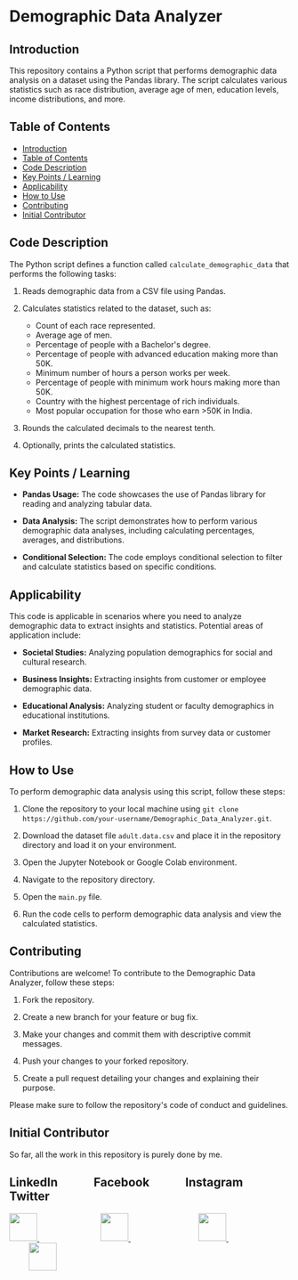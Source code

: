 
# Demographic Data Analyzer

## Introduction

This repository contains a Python script that performs demographic data analysis on a dataset using the Pandas library. The script calculates various statistics such as race distribution, average age of men, education levels, income distributions, and more.

## Table of Contents

- [Introduction](#introduction)
- [Table of Contents](#table-of-contents)
- [Code Description](#code-description)
- [Key Points / Learning](#key-points--learning)
- [Applicability](#applicability)
- [How to Use](#how-to-use)
- [Contributing](#contributing)
- [Initial Contributor](#initial-contributor)

## Code Description

The Python script defines a function called `calculate_demographic_data` that performs the following tasks:

1. Reads demographic data from a CSV file using Pandas.

2. Calculates statistics related to the dataset, such as:
   - Count of each race represented.
   - Average age of men.
   - Percentage of people with a Bachelor's degree.
   - Percentage of people with advanced education making more than 50K.
   - Minimum number of hours a person works per week.
   - Percentage of people with minimum work hours making more than 50K.
   - Country with the highest percentage of rich individuals.
   - Most popular occupation for those who earn >50K in India.

3. Rounds the calculated decimals to the nearest tenth.

4. Optionally, prints the calculated statistics.

## Key Points / Learning

- **Pandas Usage:** The code showcases the use of Pandas library for reading and analyzing tabular data.

- **Data Analysis:** The script demonstrates how to perform various demographic data analyses, including calculating percentages, averages, and distributions.

- **Conditional Selection:** The code employs conditional selection to filter and calculate statistics based on specific conditions.

## Applicability

This code is applicable in scenarios where you need to analyze demographic data to extract insights and statistics. Potential areas of application include:

- **Societal Studies:** Analyzing population demographics for social and cultural research.

- **Business Insights:** Extracting insights from customer or employee demographic data.

- **Educational Analysis:** Analyzing student or faculty demographics in educational institutions.

- **Market Research:** Extracting insights from survey data or customer profiles.

## How to Use

To perform demographic data analysis using this script, follow these steps:

1. Clone the repository to your local machine using `git clone https://github.com/your-username/Demographic_Data_Analyzer.git`.

2. Download the dataset file `adult.data.csv` and place it in the repository directory and load it on your environment.

3. Open the Jupyter Notebook or Google Colab environment.

4. Navigate to the repository directory.

5. Open the `main.py` file.

6. Run the code cells to perform demographic data analysis and view the calculated statistics.

## Contributing

Contributions are welcome! To contribute to the Demographic Data Analyzer, follow these steps:

1. Fork the repository.

2. Create a new branch for your feature or bug fix.

3. Make your changes and commit them with descriptive commit messages.

4. Push your changes to your forked repository.

5. Create a pull request detailing your changes and explaining their purpose.

Please make sure to follow the repository's code of conduct and guidelines.

## Initial Contributor

So far, all the work in this repository is purely done by me.

## LinkedIn &nbsp; &nbsp; &nbsp; &nbsp; &nbsp; &nbsp; Facebook &nbsp; &nbsp; &nbsp; &nbsp; &nbsp; &nbsp; Instagram &nbsp; &nbsp; &nbsp; &nbsp; &nbsp; &nbsp; Twitter
<a href="https://www.linkedin.com/in/muhammad-abdullah-atif/">
    <img height="50" src="https://cdn2.iconfinder.com/data/icons/social-icon-3/512/social_style_3_in-306.png"/>
</a> &nbsp; &nbsp; &nbsp; &nbsp; &nbsp; &nbsp;&nbsp; &nbsp; &nbsp; &nbsp; &nbsp; &nbsp;&nbsp; &nbsp;&nbsp;&nbsp;

<a href="https://www.facebook.com/abdullahatif362/">
    <img height="50" src="https://cdn0.iconfinder.com/data/icons/social-flat-rounded-rects/512/facebook-64.png"/>
</a> &nbsp; &nbsp; &nbsp; &nbsp; &nbsp; &nbsp;&nbsp; &nbsp; &nbsp; &nbsp; &nbsp; &nbsp;&nbsp; &nbsp;&nbsp;&nbsp;&nbsp;&nbsp;&nbsp;

<a href="https://www.instagram.com/abdullah._.atif/">
    <img height="50" src="https://cdn2.iconfinder.com/data/icons/social-media-applications/64/social_media_applications_3-instagram-64.png"/>
</a> &nbsp; &nbsp; &nbsp; &nbsp; &nbsp; &nbsp;&nbsp; &nbsp; &nbsp; &nbsp; &nbsp; &nbsp;&nbsp; &nbsp;&nbsp;&nbsp;&nbsp;&nbsp; &nbsp;&nbsp;

<a href="https://www.twitter.com/abd_allah_atif/">
    <img height="50" src="https://cdn3.iconfinder.com/data/icons/2018-social-media-logotypes/1000/2018_social_media_popular_app_logo_twitter-64.png"/>
</a>

